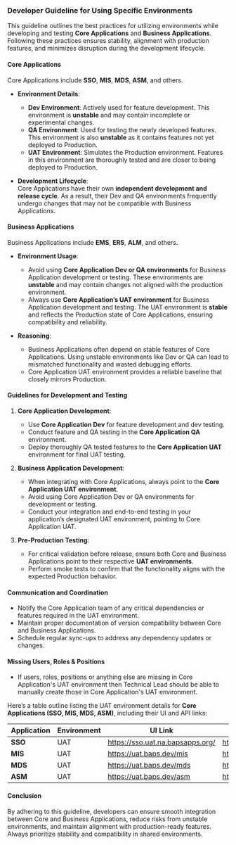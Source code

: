 ### Developer Guideline for Using Specific Environments  

This guideline outlines the best practices for utilizing environments while developing and testing **Core Applications** and **Business Applications**. Following these practices ensures stability, alignment with production features, and minimizes disruption during the development lifecycle.  

#### **Core Applications**
Core Applications include **SSO**, **MIS**, **MDS**, **ASM**, and others.  
- **Environment Details**:
  - **Dev Environment**: Actively used for feature development. This environment is **unstable** and may contain incomplete or experimental changes.
  - **QA Environment**: Used for testing the newly developed features. This environment is also **unstable** as it contains features not yet deployed to Production.  
  - **UAT Environment**: Simulates the Production environment. Features in this environment are thoroughly tested and are closer to being deployed to Production.  

- **Development Lifecycle**:  
  Core Applications have their own **independent development and release cycle**. As a result, their Dev and QA environments frequently undergo changes that may not be compatible with Business Applications.  

#### **Business Applications**
Business Applications include **EMS**, **ERS**, **ALM**, and others.  

- **Environment Usage**:
  - Avoid using **Core Application Dev or QA environments** for Business Application development or testing. These environments are **unstable** and may contain changes not aligned with the production environment.  
  - Always use **Core Application’s UAT environment** for Business Application development and testing. The UAT environment is **stable** and reflects the Production state of Core Applications, ensuring compatibility and reliability.  

- **Reasoning**:  
  - Business Applications often depend on stable features of Core Applications. Using unstable environments like Dev or QA can lead to mismatched functionality and wasted debugging efforts.  
  - Core Application UAT environment provides a reliable baseline that closely mirrors Production.  

#### **Guidelines for Development and Testing**  

1. **Core Application Development**:  
   - Use **Core Application Dev** for feature development and dev testing.  
   - Conduct feature and QA testing in the **Core Application QA** environment.  
   - Deploy thoroughly QA tested features to the **Core Application UAT** environment for final UAT testing.  

2. **Business Application Development**:  
   - When integrating with Core Applications, always point to the **Core Application UAT environment**.  
   - Avoid using Core Application Dev or QA environments for development or testing.  
   - Conduct your integration and end-to-end testing in your application’s designated UAT environment, pointing to Core Application UAT.  

3. **Pre-Production Testing**:  
   - For critical validation before release, ensure both Core and Business Applications point to their respective **UAT environments**.  
   - Perform smoke tests to confirm that the functionality aligns with the expected Production behavior.  

#### **Communication and Coordination**  
- Notify the Core Application team of any critical dependencies or features required in the UAT environment.  
- Maintain proper documentation of version compatibility between Core and Business Applications.  
- Schedule regular sync-ups to address any dependency updates or changes.

#### **Missing Users, Roles & Positions**  
- If users, roles, positions or anything else are missing in Core Application's UAT environment then Technical Lead should be able to manually create those in Core Application's UAT environment.

Here’s a table outline listing the UAT environment details for **Core Applications (SSO, MIS, MDS, ASM)**, including their UI and API links:

| **Application** | **Environment** | **UI Link**                | **API Link**                  |
|------------------|-----------------|----------------------------|-------------------------------|
| **SSO**         | UAT             | https://sso.uat.na.bapsapps.org/  | https://api.uat.bapsapps.org/sso/api/          |
| **MIS**         | UAT             | https://uat.baps.dev/mis          | https://api.uat.bapsapps.org/mis/api/          |
| **MDS**         | UAT             | https://uat.baps.dev/mds          | https://api.uat.bapsapps.org/mds/api/          |
| **ASM**         | UAT             | https://uat.baps.dev/asm          | https://api.uat.bapsapps.org/asm/api/          |

#### **Conclusion**  
By adhering to this guideline, developers can ensure smooth integration between Core and Business Applications, reduce risks from unstable environments, and maintain alignment with production-ready features. Always prioritize stability and compatibility in shared environments.
